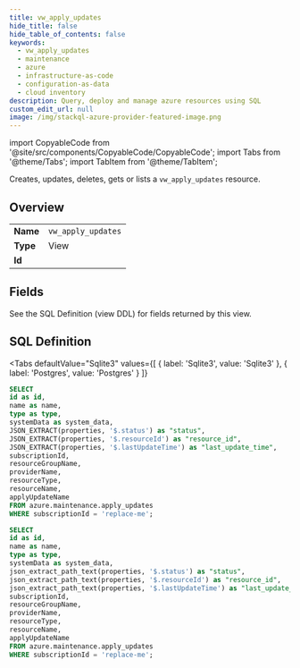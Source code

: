 ```yaml
--- 
title: vw_apply_updates
hide_title: false
hide_table_of_contents: false
keywords:
  - vw_apply_updates
  - maintenance
  - azure
  - infrastructure-as-code
  - configuration-as-data
  - cloud inventory
description: Query, deploy and manage azure resources using SQL
custom_edit_url: null
image: /img/stackql-azure-provider-featured-image.png
---
```


import CopyableCode from '@site/src/components/CopyableCode/CopyableCode';
import Tabs from '@theme/Tabs';
import TabItem from '@theme/TabItem';

Creates, updates, deletes, gets or lists a <code>vw_apply_updates</code> resource.

## Overview
<table><tbody>
<tr><td><b>Name</b></td><td><code>vw_apply_updates</code></td></tr>
<tr><td><b>Type</b></td><td>View</td></tr>
<tr><td><b>Id</b></td><td><CopyableCode code="azure.maintenance.vw_apply_updates" /></td></tr>
</tbody></table>

## Fields

See the SQL Definition (view DDL) for fields returned by this view.

## SQL Definition

<Tabs
defaultValue="Sqlite3"
values={[
{ label: 'Sqlite3', value: 'Sqlite3' },
{ label: 'Postgres', value: 'Postgres' }
]}
>
<TabItem value="Sqlite3">

```sql
SELECT
id as id,
name as name,
type as type,
systemData as system_data,
JSON_EXTRACT(properties, '$.status') as "status",
JSON_EXTRACT(properties, '$.resourceId') as "resource_id",
JSON_EXTRACT(properties, '$.lastUpdateTime') as "last_update_time",
subscriptionId,
resourceGroupName,
providerName,
resourceType,
resourceName,
applyUpdateName
FROM azure.maintenance.apply_updates
WHERE subscriptionId = 'replace-me';
```

</TabItem>
<TabItem value="Postgres">

```sql
SELECT
id as id,
name as name,
type as type,
systemData as system_data,
json_extract_path_text(properties, '$.status') as "status",
json_extract_path_text(properties, '$.resourceId') as "resource_id",
json_extract_path_text(properties, '$.lastUpdateTime') as "last_update_time",
subscriptionId,
resourceGroupName,
providerName,
resourceType,
resourceName,
applyUpdateName
FROM azure.maintenance.apply_updates
WHERE subscriptionId = 'replace-me';
```

</TabItem>
</Tabs>
